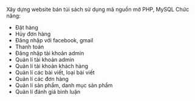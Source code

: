 

Xây dựng website bán túi sách sử dụng mã nguồn mở PHP, MySQL
Chức năng:

- Đặt hàng
- Hủy đơn hàng
- Đăng nhập với facebook, gmail
- Thanh toán 
- Đăng nhập tài khoản admin
- Quản lí tài khoản admin
- Quản lí tài khoản khách hàng
- Quản lí các bài viết, loại bài viết
- Quản lí các đơn hàng
- Quản lí sản phẩm, danh mục sản phẩm
- Quản lí đánh giá bình luận 
